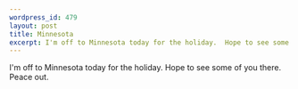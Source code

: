 ```yaml
--- 
wordpress_id: 479
layout: post
title: Minnesota
excerpt: I'm off to Minnesota today for the holiday.  Hope to see some of you there.  Peace out.
---
```

I'm off to Minnesota today for the holiday.  Hope to see some of you there.  Peace out.

